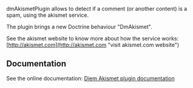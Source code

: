 dmAkismetPlugin allows to detect if a comment (or another content) is a spam, using the akismet service.

The plugin brings a new Doctrine behaviour "DmAkismet".

See the akismet website to know more about how the service works: [http://akismet.com](http://akismet.com "visit akismet.com website")

Documentation
-------------

See the online documentation: [Diem Akismet plugin documentation](http://diem-project.org/plugins/dmakismetplugin)